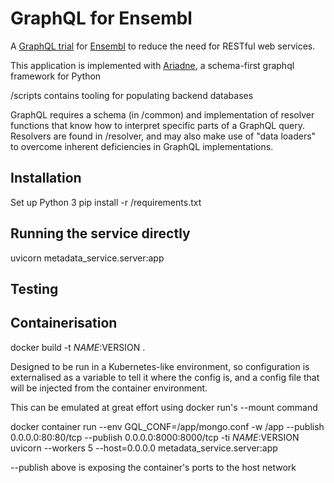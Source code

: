 # GraphQL for Ensembl

A [GraphQL trial](https://graphql.org/) for [Ensembl](https://www.ensembl.org) to reduce the need for RESTful web services.

This application is implemented with [Ariadne](https://ariadnegraphql.org/), a schema-first graphql framework for Python

/scripts contains tooling for populating backend databases

GraphQL requires a schema (in /common) and implementation of resolver functions that know how to interpret specific parts of a GraphQL query. Resolvers are found in /resolver, and may also make use of "data loaders" to overcome inherent deficiencies in GraphQL implementations.

## Installation

Set up Python 3
pip install -r /requirements.txt

## Running the service directly
uvicorn metadata_service.server:app

## Testing



## Containerisation
docker build -t $NAME:$VERSION .

Designed to be run in a Kubernetes-like environment, so configuration is externalised as a variable to tell it where the config is, and a config file that will be injected from the container environment.

This can be emulated at great effort using docker run's --mount command

docker container run --env GQL_CONF=/app/mongo.conf -w /app --publish 0.0.0.0:80:80/tcp --publish 0.0.0.0:8000:8000/tcp -ti $NAME:$VERSION uvicorn --workers 5 --host=0.0.0.0 metadata_service.server:app

--publish above is exposing the container's ports to the host network
